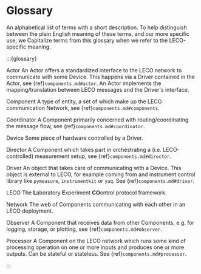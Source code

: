 # Glossary
An alphabetical list of terms with a short description.
To help distinguish between the plain English meaning of these terms, and our more specific use, we Capitalize terms from this glossary when we refer to the LECO-specific meaning.

:::{glossary}

Actor
    An Actor offers a standardized interface to the LECO network to communicate with some Device. This happens via a Driver contained in the Actor, see {ref}`components.md#actor`. An Actor implements the mapping/translation between LECO messages and the Driver's interface.

Component
    A type of entity, a set of which make up the LECO communication Network, see {ref}`components.md#components`.

Coordinator
    A Component primarily concerned with routing/coordinating the message flow, see {ref}`components.md#coordinator`.

Device
    Some piece of hardware controlled by a Driver.

Director
    A Component which takes part in orchestrating a (i.e. LECO-controlled) measurement setup, see {ref}`components.md#director`.

Driver
    An object that takes care of communicating with a Device. This object is external to LECO, for example coming from and instrument control library like `pymeasure`, `instrumentkit` or `yaq`. See {ref}`components.md#driver`.

LECO
    The **L**aboratory **E**xperiment **CO**ontrol protocol framework.

Network
    The web of Components communicating with each other in an LECO deployment.

Observer
    A Component that receives data from other Components, e.g. for logging, storage, or plotting, see {ref}`components.md#observer`.

Processor
    A Component on the LECO network which runs some kind of processing operation on one or more inputs and produces one or more outputs. Can be stateful or stateless. See {ref}`components.md#processor`.

:::
